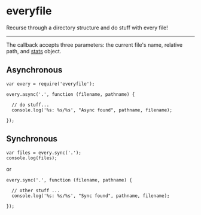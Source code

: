 # everyfile
Recurse through a directory structure and do stuff with every file!

---

The callback accepts three parameters: the current file's name, relative path, and [stats](https://nodejs.org/api/fs.html#fs_class_fs_stats) object.

## Asynchronous

```
var every = require('everyfile');

every.async('.', function (filename, pathname) {
  
  // do stuff...
  console.log('%s: %s/%s', "Async found", pathname, filename);

});
```


## Synchronous

```
var files = every.sync('.');
console.log(files);
```
or
```
every.sync('.', function (filename, pathname) {
  
  // other stuff ...
  console.log('%s: %s/%s', "Sync found", pathname, filename);

});
```
